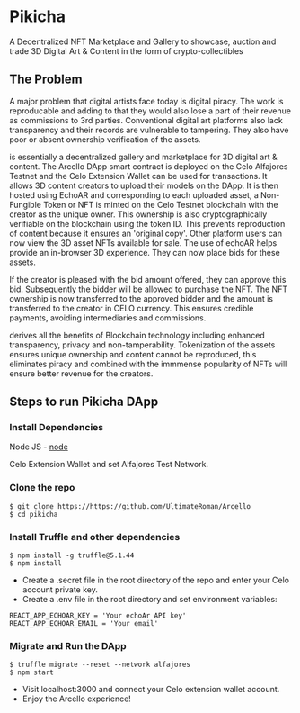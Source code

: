 # Pikicha
A Decentralized NFT Marketplace and Gallery to showcase, auction and trade 3D Digital Art & Content in the form of crypto-collectibles



## The Problem

A major problem that digital artists face today is digital piracy. The work is reproducable and adding to that they would also lose a part of their revenue as commissions to 3rd parties. Conventional digital art platforms also lack transparency and their records are vulnerable to tampering. They also have poor or absent ownership verification of the assets.

 is essentially a decentralized gallery and marketplace for 3D digital art & content. The Arcello DApp smart contract is deployed on the Celo Alfajores Testnet and the Celo Extension Wallet can be used for transactions. It allows 3D content creators to upload their models on the DApp. It is then hosted using EchoAR and corresponding to each uploaded asset, a Non-Fungible Token or NFT is minted on the Celo Testnet blockchain with the creator as the unique owner. This ownership is also cryptographically verifiable on the blockchain using the token ID. This prevents reproduction of content because it ensures an 'original copy'.
Other platform users can now view the 3D asset NFTs available for sale. The use of echoAR helps provide an in-browser 3D experience. They can now place bids for these assets.

If the creator is pleased with the bid amount offered, they can approve this bid. Subsequently the bidder will be allowed to purchase the NFT. The NFT ownership is now transferred to the approved bidder and the amount is transferred to the creator in CELO currency. This ensures credible payments, avoiding intermediaries and commissions.

derives all the benefits of Blockchain technology including enhanced transparency, privacy and non-tamperability. Tokenization of the assets ensures unique ownership and content cannot be reproduced, this eliminates piracy and combined with the immmense popularity of NFTs will ensure better revenue for the creators.

## Steps to run Pikicha DApp

### Install Dependencies

Node JS - [node](https://nodejs.org/en/download/)

Celo Extension Wallet and set Alfajores Test Network.

### Clone the repo
```
$ git clone https://https://github.com/UltimateRoman/Arcello
$ cd pikicha
```

### Install Truffle and other dependencies
```
$ npm install -g truffle@5.1.44
$ npm install
```

- Create a .secret file in the root directory of the repo and enter your Celo account private key.
- Create a .env file in the root directory and set environment variables:

```
REACT_APP_ECHOAR_KEY = 'Your echoAr API key'
REACT_APP_ECHOAR_EMAIL = 'Your email'
```

### Migrate and Run the DApp
```
$ truffle migrate --reset --network alfajores
$ npm start
```

- Visit localhost:3000 and connect your Celo extension wallet account.
- Enjoy the Arcello experience!


